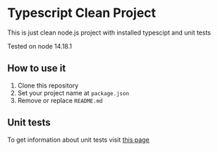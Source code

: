 <h1>Typescript Clean Project</h1>
This is just clean node.js project with installed typescipt and unit tests<br>

Tested on node 14.18.1

<h2>How to use it</h2>

1. Clone this repository
2. Set your project name at `package.json`
3. Remove or replace `README.md`

<h2>Unit tests</h2>
To get information about unit tests visit <a href="https://medium.com/swlh/how-to-setting-up-unit-tests-with-typescript-871c0f4f1609">this page</a>
